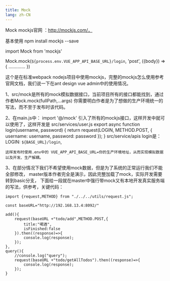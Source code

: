 ```yaml
---
title: Mock
lang: zh-CN
---
```

 Mock
  mockjs官网 ：http://mockjs.com/，
  
  基本使用
  npm install mockjs --save
  

  

import Mock from 'mockjs'

Mock.mock(`${process.env.VUE_APP_API_BASE_URL}/login`, 'post', ({body}) => {
    .............
})

这个是在标准webpack nodejs项目中使用mockjs，完整的mockjs怎么使用参考官网文档，我们说一下在ant design vue admin中的使用情况。

1、src/mock是所有的mock模拟数据接口，当前项目所有的接口都能找到，通过作者Mock.mock(fullPath,...args)
    你需要明白作者是为了想做的生产环境统一的写法，而不至于发布时该代码。

2、在main.js中：
    import '@/mock'
    引入了所有的mockjs接口，这样开发中就可以使用了，这样开发是
    src/services/user.js
    export async function login(username, password) {
        return request(LOGIN, METHOD.POST, {
            username: username,
            password: password
        });
    }
    src/service/apis login是：
    LOGIN: `${BASE_URL}/login`,

    这样发布时使用.env中的 VUE_APP_API_BASE_URL=你的生产环境地址，从而实现模拟数据以及开发、生产解耦。

3、在部分情况下我们不希望使用mock数据，但是为了系统的正常运行我们不能全部修改，
    master版本作者完全是演示，因此完整加载了mock，实际开发需要转到basic分支，
    下面给一段就在master中强行带mock又有本地开发真实服务端的写法，供参考，关键代码：
    
    import {request,METHOD} from "./../../utils/request.js";

    const baseURL="http://192.168.13.4:8092/"

    add(){
        request(baseURL +"todo/add",METHOD.POST,{
            title:"喝酒",
            isFinished:false
        }).then((response)=>{
            console.log(response);
        });
    },
    query(){
        //console.log("query");
        request(baseURL +"todo/getAllTodos").then((response)=>{
            console.log(response);
        });
    }


  
  
